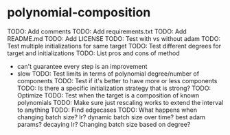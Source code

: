 # polynomial-composition

TODO: Add comments
TODO: Add requirements.txt
TODO: Add README.md
TODO: Add LICENSE
TODO: Test with vs without adam
TODO: Test multiple initializations for same target
TODO: Test different degrees for target and initializations
TODO: List pros and cons of method
- can't guarantee every step is an improvement
- slow
TODO: Test limits in terms of polynomial degree/number of components
TODO: Test if it's better to have more or less components
TODO: Is there a specific initialization strategy that is strong?
TODO: Optimize
TODO: Test when the target is a composition of known polynomials
TODO: Make sure just rescaling works to extend the interval to anything
TODO: Find edgecases
TODO: What happens when changing batch size? lr? dynamic batch size over time?
best adam params? decaying lr? Changing batch size based on degree?